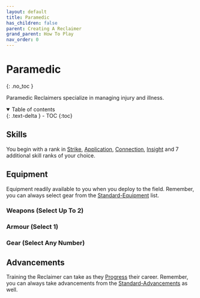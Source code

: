 ```yaml
---
layout: default
title: Paramedic
has_children: false
parent: Creating A Reclaimer
grand_parent: How To Play
nav_order: 0
---
```

# Paramedic
{: .no_toc }

Paramedic Reclaimers specialize in managing injury and illness.

<details open markdown="block">
  <summary>
    Table of contents
  </summary>
  {: .text-delta }
- TOC
{:toc}
</details>

## Skills

You begin with a rank in [Strike](Game/Core/Strength#Strike), [Application](Game/Core/Intelligence#Application), [Connection](Game/Core/Communication#Connection), [Insight](Game/Core/Intelligence#Insight) and 7 additional skill ranks of your choice.

## Equipment
Equipment readily available to you when you deploy to the field. Remember, you can always select gear from the [Standard-Equipment](Game/Standard-Equipment) list.

### Weapons (Select Up To 2)

### Armour (Select 1)

### Gear (Select Any Number)


## Advancements
Training the Reclaimer can take as they [Progress](Game/Progress) their career. Remember, you can always take advancements from the [Standard-Advancements](Game/Standard-Advancements) as well.


